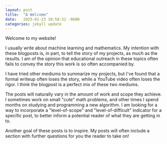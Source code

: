 ```yaml
---
layout: post
title:  "A Welcome"
date:   2025-01-23 10:58:32 -0600
categories: jekyll update
---
```

Welcome to my website!

I usually write about machine learning and mathematics. My intention with these blogposts is, in part, to tell the story of my projects, as much as the results. I am of the opinion that educational outreach in these topics often fails to convey the story this work is so often accompanied by. 

I have tried other mediums to summarize my projects, but I've found that a formal writeup often loses the story, while a YouTube video often loses the rigor. I think the blogpost is a perfect mix of these two mediums. 

The posts will naturally vary in the amount of work and scope they achieve. I sometimes work on small "cute" math problems, and other times I spend months on studying and programming a new algorithm. I am looking for a way to incorporate a "level-of-scope" and "level-of-difficult" indicator for a specific post, to better inform a potential reader of what they are getting in to.

Another goal of these posts is to inspire. My posts will often include a section with further questions for you the reader to take on!

